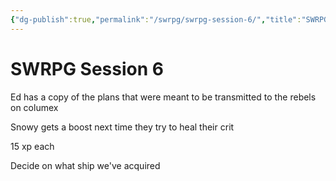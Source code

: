 ```yaml
---
{"dg-publish":true,"permalink":"/swrpg/swrpg-session-6/","title":"SWRPG Session 6","created":"2023-11-09T19:30:46.830+00:00","updated":"2025-02-25T21:43:35.442+00:00"}
---
```



# SWRPG Session 6

Ed has a copy of the plans that were meant to be transmitted to the rebels on columex

Snowy gets a boost next time they try to heal their crit

15 xp each

Decide on what ship we've acquired

